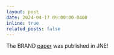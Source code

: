 ```yaml
---
layout: post
date: 2024-04-17 09:00:00-0400
inline: true
related_posts: false
---
```


The BRAND <a href='https://iopscience.iop.org/article/10.1088/1741-2552/ad3b3a'>paper</a> was published in JNE! 
